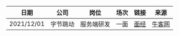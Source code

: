 | **日期** | **公司** | **岗位** | **场次** | **链接** | **来源**|
| --- | --- | --- | --- | --- | --- |
| 2021/12/01 | 字节跳动 | 服务端研发 | 一面 | [面经](huangjiaxin/2021_12_01.md) | [牛客网](https://www.nowcoder.com/discuss/700075?type=all&order=recall&pos=&page=1&ncTraceId=&channel=-1&source_id=search_all_nctrack&gio_id=4CBFEA2B9CF34423E610ADF84E5DC0B7-1638343100318) |